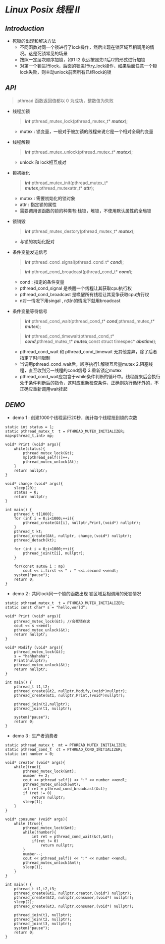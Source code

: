 # **_Linux Posix 线程 II_**
## _**Introduction**_
+ 死锁的出现和解决方法
    + 不同函数对同一个锁进行了lock操作，然后出现在锁区域互相调用的情况。这是死锁常见的场景
    + 按照一定层次顺序加锁，如t1 t2 永远按照先t1后t2的形式进行加锁
    + 对第一个锁进行lock，后面的锁进行try_lock操作，如果后面任意一个锁lock失败，则主动unlock前面所有已经lock的锁
## **_API_**
>pthread 函数返回值都以 0 为成功，整数值为失败
+ 线程加锁
    > **_int_** pthread_mutex_lock(pthread_mutex_t* **_mutex_**);
    + mutex : 锁变量，一般对于被加锁的线程来说它是一个相对全局的变量
+ 线程解锁
    > **_int_** pthread_mutex_unlock(pthread_mutex_t* **_mutex_**);
    + unlock 和 lock相互成对
+ 锁初始化
    >**_int_** pthread_mutex_init(pthread_mutex_t* **_mutex_**,pthread_mutexattr_t* **_attr_**);
    + mutex : 需要初始化的锁对象
    + attr : 指定锁的属性
    + 需要调用该函数的锁的种类有:栈锁，堆锁，不使用默认属性的全局锁
+ 锁销毁
    >**_int_** pthread_mutex_destory(pthread_mutex_t* **_mutex_**);
    + 与锁的初始化配对
+ 条件变量发送信号
    >**_int_** pthread_cond_signal(pthread_cond_t* **_cond_**);
    
    >**_int_** pthread_cond_broadcast(pthread_cond_t* **_cond_**);
    + cond : 指定的条件变量
    + pthread_cond_signal 是唤醒一个线程让其获取cpu执行权
    + pthread_cond_broadcast 是唤醒所有线程让其竞争获取cpu执行权
    + n对一情况下用singal , n对n的情况下就用broadcast
+ 条件变量等待信号
    >**_int_** pthread_cond_wait(pthread_cond_t* **_cond_**,pthread_mutex_t* **_mutex_**);
    
    >**_int_** pthread_cond_timewait(pthread_cond_t* **_cond_**,pthread_mutex_t* **_mutex_**,const struct timespec* **_abstime_**);
    + pthread_cond_wait 和 pthread_cond_timewait 无其他差异，除了后者指定了时间限制
    + 当调用pthread_cond_wait后，顺序执行1.解锁互斥量mutex 2.阻塞线程，直至收到另一线程的cond信号 3.重新锁定mutex
    + pthread_cond_wait应包含于while条件判断的循环中。线程醒来后会执行处于条件判断后的指令，这时应重新检查条件，正确则执行循环外的，不正确应重新调用wait挂起
## **_DEMO_**
+ demo 1 : 创建1000个线程运行20秒，统计每个线程抢到锁的次数
```
static int status = 1;
static pthread_mutex_t  t = PTHREAD_MUTEX_INITIALIZER;
map<pthread_t,int> mp;

void* Print (void* args){
    while(status){
        pthread_mutex_lock(&t);
        mp[pthread_self()]++;
        pthread_mutex_unlock(&t);
    }
    return nullptr;
}

void* change (void* args){
    sleep(20);
    status = 0;
    return nullptr;
}

int main() {
    pthread_t t[1000];
    for (int i = 0;i<1000;++i){
        pthread_create(&t[i], nullptr,Print,(void*) nullptr);
    }
    pthread_t kt;
    pthread_create(&kt, nullptr, change,(void*) nullptr);
    pthread_detach(kt);

    for (int i = 0;i<1000;++i){
        pthread_join(t[i], nullptr);
    }

    for(const auto& i : mp)
        cout << i.first << " : " <<i.second <<endl;
    system("pause");
    return 0;
}
```
+ demo 2 : 共同lock同一个锁的函数出现 锁区域互相调用的死锁情况
```
static pthread_mutex_t  t = PTHREAD_MUTEX_INITIALIZER;
static const char* s = "hello,world";

void* Print (void* args){
    pthread_mutex_lock(&t); //会死锁在这
    cout << s <<endl;
    pthread_mutex_unlock(&t);
    return nullptr;
}

void* Modify (void* args){
    pthread_mutex_lock(&t);
    s = "hahhahaha";
    Print(nullptr);
    pthread_mutex_unlock(&t);
    return nullptr;
}

int main() {
    pthread_t t1,t2;
    pthread_create(&t2, nullptr,Modify,(void*)nullptr);
    pthread_create(&t1, nullptr,Print,(void*)nullptr);
    
    pthread_join(t2,nullptr);
    pthread_join(t1, nullptr);
    
    system("pause");
    return 0;
}
```
+ demo 3 : 生产者消费者
```
static pthread_mutex_t  mt = PTHREAD_MUTEX_INITIALIZER;
static pthread_cond_t  ct = PTHREAD_COND_INITIALIZER;
static int number = 0;

void* creator (void* args){
    while(true){
        pthread_mutex_lock(&mt);
        number += 2;
        cout << pthread_self() << ":" << number <<endl;
        pthread_mutex_unlock(&mt);
        int ret = pthread_cond_broadcast(&ct);
        if (ret != 0)
            return nullptr;
        sleep(1);
    }
}

void* consumer (void* args){
    while (true){
        pthread_mutex_lock(&mt);
        while(!number){
            int ret = pthread_cond_wait(&ct,&mt);
            if(ret != 0)
                return nullptr;
        }
        number--;
        cout << pthread_self() << ":" << number <<endl;
        pthread_mutex_unlock(&mt);
        sleep(1);
    }
}

int main() {
    pthread_t t1,t2,t3;
    pthread_create(&t1, nullptr,creator,(void*) nullptr);
    pthread_create(&t2, nullptr,consumer,(void*) nullptr);
    sleep(2);
    pthread_create(&t3, nullptr,consumer,(void*) nullptr);

    pthread_join(t1, nullptr);
    pthread_join(t2, nullptr);
    pthread_join(t3, nullptr);
    system("pause");
    return 0;
}
